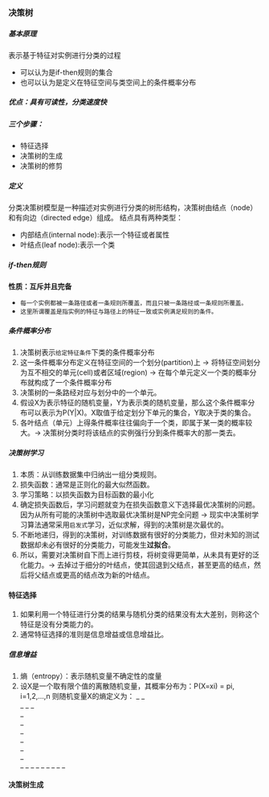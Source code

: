 ### 决策树
##### 基本原理
表示基于特征对实例进行分类的过程
* 可以认为是if-then规则的集合
* 也可以认为是定义在特征空间与类空间上的条件概率分布

##### 优点：具有可读性，分类速度快
##### 三个步骤：
- 特征选择
- 决策树的生成
- 决策树的修剪

##### 定义
分类决策树模型是一种描述对实例进行分类的树形结构，决策树由结点（node）和有向边（directed edge）组成。
结点具有两种类型：
- 内部结点(internal node):表示一个特征或者属性
- 叶结点(leaf node):表示一个类

##### if-then规则
**性质：互斥并且完备**
- `每一个实例都被一条路径或者一条规则所覆盖，而且只被一条路经或一条规则所覆盖。`
- `这里所谓覆盖是指实例的特征与路径上的特征一致或实例满足规则的条件。`

##### 条件概率分布
1. 决策树表示`给定特征条件`下类的条件概率分布
2. 这一条件概率分布定义在特征空间的一个划分(partition)上 -> 将特征空间划分为互不相交的单元(cell)或者区域(region) -> 在每个单元定义一个类的概率分布就构成了一个条件概率分布
3. 决策树的一条路经对应与划分中的一个单元。
4. 假设X为表示特征的随机变量，Y为表示类的随机变量，那么这个条件概率分布可以表示为P(Y|X)。X取值于给定划分下单元的集合，Y取决于类的集合。
5. 各叶结点（单元）上得条件概率往往偏向于一个类，即属于某一类的概率较大。-> 决策树分类时将该结点的实例强行分到条件概率大的那一类去。

##### 决策树学习
1. 本质：从训练数据集中归纳出一组分类规则。
2. 损失函数：通常是正则化的最大似然函数。
3. 学习策略：以损失函数为目标函数的最小化
4. 确定损失函数后，学习问题就变为在损失函数意义下选择最优决策树的问题。因为从所有可能的决策树中选取最优决策树是NP完全问题 -> 现实中决策树学习算法通常采用`启发式`学习，近似求解，得到的决策树是次最优的。
5. 不断地递归，得到的决策树，对训练数据有很好的分类能力，但对未知的测试数据却未必有很好的分类能力，可能发生**过拟合**。
6. 所以，需要对决策树自下而上进行剪枝，将树变得更简单，从未具有更好的泛化能力。-> 去掉过于细分的叶结点，使其回退到父结点，甚至更高的结点，然后将父结点或更高的结点改为新的叶结点。

#### 特征选择
1. 如果利用一个特征进行分类的结果与随机分类的结果没有太大差别，则称这个特征是没有分类能力的。
2. 通常特征选择的准则是信息增益或信息增益比。

##### 信息增益
1. 熵（entropy）：表示随机变量不确定性的度量
2. 设X是一个取有限个值的离散随机变量，其概率分布为：P(X=xi) = pi, i=1,2,...,n
  则随机变量X的熵定义为：
_
_  
_
_
_  
_  
_  
_  
_  
_  
_  
_
_
_
_
_
_
_
_
_

#### 决策树生成
